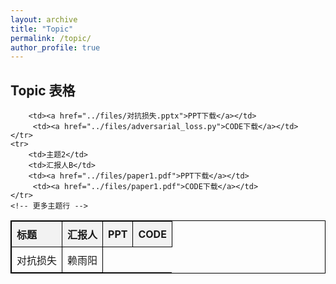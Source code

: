 ```yaml
---
layout: archive
title: "Topic"
permalink: /topic/
author_profile: true
---
```

<html>
<html lang="en">
<head>
    <meta charset="UTF-8">
    <title>Topic Table</title>
    <style>
        table {
            width: 100%;
            border-collapse: collapse;
        }
        table, th, td {
            border: 1px solid black;
        }
        th, td {
            padding: 8px;
            text-align: left;
        }
        th {
            background-color: #f2f2f2;
        }
    </style>
</head>
<body>

<h2>Topic 表格</h2>
<table>
    <tr>
        <th>标题</th>
        <th>汇报人</th>
        <th>PPT</th>
        <th>CODE</th>
    </tr>
    <tr>
        <td>对抗损失</td>
        <td>赖雨阳</td>
      
        <td><a href="../files/对抗损失.pptx">PPT下载</a></td>
         <td><a href="../files/adversarial_loss.py">CODE下载</a></td>
    </tr>
    <tr>
        <td>主题2</td>
        <td>汇报人B</td>
        <td><a href="../files/paper1.pdf">PPT下载</a></td>
         <td><a href="../files/paper1.pdf">CODE下载</a></td>
    </tr>
    <!-- 更多主题行 -->
</table>

</body>
</html>
